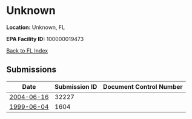 # Unknown

**Location:** Unknown, FL

**EPA Facility ID:** 100000019473

[Back to FL Index](../../index.md)

## Submissions

| Date | Submission ID | Document Control Number |
|------|--------------|-------------------------|
| [2004-06-16](submissions/32227.md) | 32227 |  |
| [1999-06-04](submissions/1604.md) | 1604 |  |
